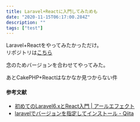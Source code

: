```yaml
---
title: Laravel+Reactに入門してみためも
date: "2020-11-15T06:17:00.284Z"
description: ""
tags: ["test"]
---
```


Laravel+Reactをやってみたかっただけ。  
リポジトリは[こちら](https://github.com/rrih/laravel_react)

念のためバージョンを合わせてやってみた。

あとCakePHP+Reactはなかなか見つからない件


#### 参考文献
- [初めてのLaravel6.xとReact入門 | アールエフェクト](https://reffect.co.jp/laravel/laravel6-react-router)
- [laravelでバージョンを指定してインストール - Qiita](https://qiita.com/revenue-hack/items/f90fa5a7d4352d0bbc3f)
